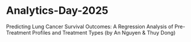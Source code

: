 # Analytics-Day-2025
Predicting Lung Cancer Survival Outcomes: A Regression Analysis of Pre-Treatment Profiles and Treatment Types​ (by An Nguyen &amp; Thuy Dong)
